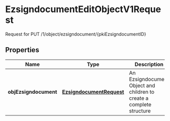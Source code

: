 

# EzsigndocumentEditObjectV1Request

Request for PUT /1/object/ezsigndocument/{pkiEzsigndocumentID}

## Properties

| Name | Type | Description | Notes |
|------------ | ------------- | ------------- | -------------|
|**objEzsigndocument** | [**EzsigndocumentRequest**](EzsigndocumentRequest.md) | An Ezsigndocument Object and children to create a complete structure |  |




